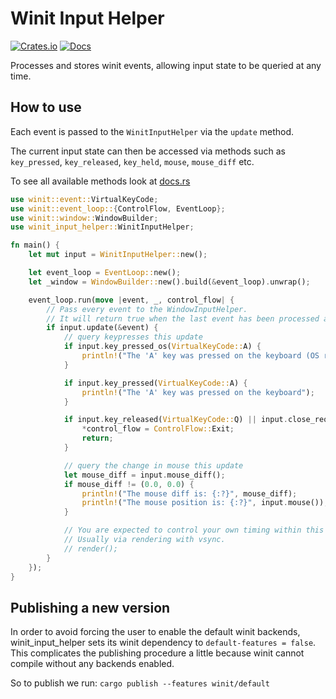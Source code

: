 # Winit Input Helper

[![Crates.io](https://img.shields.io/crates/v/winit_input_helper.svg)](https://crates.io/crates/winit_input_helper)
[![Docs](https://docs.rs/winit_input_helper/badge.svg)](https://docs.rs/winit_input_helper)

Processes and stores winit events, allowing input state to be queried at any time.

## How to use

Each event is passed to the `WinitInputHelper` via the `update` method.

The current input state can then be accessed via methods such as `key_pressed`, `key_released`, `key_held`, `mouse`, `mouse_diff` etc.

To see all available methods look at [docs.rs](https://docs.rs/winit_input_helper)

```rust
use winit::event::VirtualKeyCode;
use winit::event_loop::{ControlFlow, EventLoop};
use winit::window::WindowBuilder;
use winit_input_helper::WinitInputHelper;

fn main() {
    let mut input = WinitInputHelper::new();

    let event_loop = EventLoop::new();
    let _window = WindowBuilder::new().build(&event_loop).unwrap();

    event_loop.run(move |event, _, control_flow| {
        // Pass every event to the WindowInputHelper.
        // It will return true when the last event has been processed and it is time to run your application logic.
        if input.update(&event) {
            // query keypresses this update
            if input.key_pressed_os(VirtualKeyCode::A) {
                println!("The 'A' key was pressed on the keyboard (OS repeating)");
            }

            if input.key_pressed(VirtualKeyCode::A) {
                println!("The 'A' key was pressed on the keyboard");
            }

            if input.key_released(VirtualKeyCode::Q) || input.close_requested() || input.destroyed() {
                *control_flow = ControlFlow::Exit;
                return;
            }

            // query the change in mouse this update
            let mouse_diff = input.mouse_diff();
            if mouse_diff != (0.0, 0.0) {
                println!("The mouse diff is: {:?}", mouse_diff);
                println!("The mouse position is: {:?}", input.mouse());
            }

            // You are expected to control your own timing within this block.
            // Usually via rendering with vsync.
            // render();
        }
    });
}
```

## Publishing a new version

In order to avoid forcing the user to enable the default winit backends, winit_input_helper sets its winit dependency to `default-features = false`.
This complicates the publishing procedure a little because winit cannot compile without any backends enabled.

So to publish we run: `cargo publish --features winit/default`
